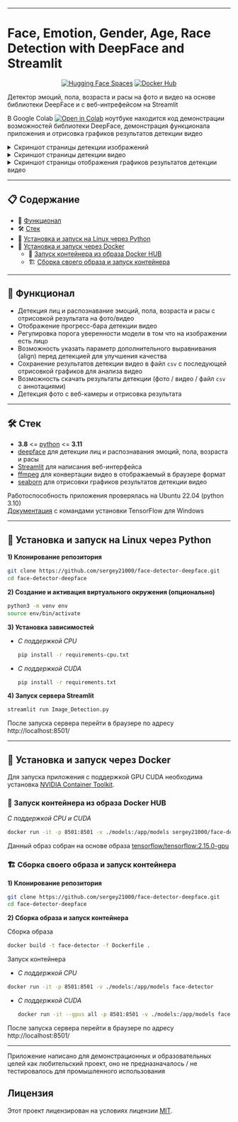 

---
# Face, Emotion, Gender, Age, Race Detection with DeepFace and Streamlit

<div align="center">

<a href="https://huggingface.co/spaces/sergey21000/face-detector-deepface"><img src="https://img.shields.io/badge/%F0%9F%A4%97%20Hugging%20Face-Spaces-yellow" alt="Hugging Face Spaces"></a>
<a href="https://hub.docker.com/r/sergey21000/face-detector-deepface"><img src="https://img.shields.io/badge/Docker-Hub-blue?logo=docker" alt="Docker Hub "></a>
</div>


Детектор эмоций, пола, возраста и расы на фото и видео на основе библиотеки DeepFace и с веб-интрефейсом на Streamlit 

В Google Colab <a href="https://colab.research.google.com/drive/1O32NIhtsJBlR8Y6sp2xOPDOic8xtSnHa"><img src="https://img.shields.io/static/v1?message=Open%20in%20Colab&logo=googlecolab&labelColor=5c5c5c&color=0f80c1&label=%20" alt="Open in Colab"></a> ноутбуке находится код демонстрации возможностей библиотеки DeepFace, демонстрация функционала приложения и отрисовка графиков результатов детекции видео

<details>
<summary>Скриншот страницы детекции изображений</summary>

![Главная страница](./screenshots/main.png)
</details>

<details>
<summary>Скриншот страницы детекции видео</summary>

![Страница детекции](./screenshots/main_video.png)
</details>

<details>
<summary>Скриншот страницы отображения графиков результатов детекции видео</summary>

![Страница результатов](./screenshots/main_video_analyze.png)
</details>


---
## 📋 Содержание

- 🚀 [Функционал](#-Функционал)
- 🛠️ [Стек](#-Стек)
- 🐍 [Установка и запуск на Linux через Python](#-Установка-и-запуск-на-Linux-через-Python)
- 🐳 [Установка и запуск через Docker](#-Установка-и-запуск-через-Docker)
  - 🏃‍ [Запуск контейнера из образа Docker HUB](#-Запуск-контейнера-из-образа-Docker-HUB)
  - 🏗️ [Сборка своего образа и запуск контейнера](#-Сборка-своего-образа-и-запуск-контейнера)


---
## 🚀 Функционал
- Детекция лиц и распознавание эмоций, пола, возраста и расы с отрисовкой результата на фото/видео
- Отображение прогресс-бара детекции видео
- Регулировка порога уверенности модели в том что на изображении есть лицо
- Возможность указать параметр дополнительного выравнивания (align) перед детекцией для улучшения качества
- Сохранение результатов детекции видео в файл `csv` с последующей отрисовкой графиков для анализа видео
- Возможность скачать результаты детекции (фото / видео / файл `csv` с аннотациями)
- Детекция фото с веб-камеры и отрисовка результата


---
## 🛠 Стек

- **3.8** <= [python](https://www.python.org/)  <= **3.11**
- [deepface](https://github.com/serengil/deepface) для детекции лиц и распознавания эмоций, пола, возраста и расы
- [Streamlit](https://github.com/streamlit/streamlit) для написания веб-интерфейса
- [ffmpeg](https://ffmpeg.org/) для конвертации видео в отображаемый в браузере формат
- [seaborn](https://github.com/mwaskom/seaborn) для отрисовки графиков результатов детекции видео

Работоспособность приложения проверялась на Ubuntu 22.04 (python 3.10)  
[Документация](https://www.tensorflow.org/install/pip) с командами установки TensorFlow для Windows


---
## 🐍 Установка и запуск на Linux через Python

**1) Клонирование репозитория**  

```sh
git clone https://github.com/sergey21000/face-detector-deepface.git
cd face-detector-deepface
```

**2) Создание и активация виртуального окружения (опционально)**

```sh
python3 -m venv env
source env/bin/activate
```

**3) Установка зависимостей**  

- *С поддержкой CPU*
  ```sh
  pip install -r requirements-cpu.txt
  ```

- *С поддержкой CUDA*
  ```sh
  pip install -r requirements.txt
  ```

**4) Запуск сервера Streamlit**  
```sh
streamlit run Image_Detection.py
```

После запуска сервера перейти в браузере по адресу http://localhost:8501/  


---
## 🐳 Установка и запуск через Docker

Для запуска приложения с поддержкой GPU CUDA необходима установка [NVIDIA Container Toolkit](https://docs.nvidia.com/datacenter/cloud-native/container-toolkit/latest/install-guide.html#installation).


### 🏃‍ Запуск контейнера из образа Docker HUB

*С поддержкой CPU и CUDA*
```sh
docker run -it -p 8501:8501 -v ./models:/app/models sergey21000/face-detector-deepface
```

Данный образ собран на основе образа [tensorflow/tensorflow:2.15.0-gpu](https://hub.docker.com/layers/tensorflow/tensorflow/2.15.0-gpu/images/sha256-66b44c162783bb92ab6f44c1b38bcdfef70af20937089deb7bc20a4f3d7e5491?context=explore)


### 🏗 Сборка своего образа и запуск контейнера

**1) Клонирование репозитория**  

```sh
git clone https://github.com/sergey21000/face-detector-deepface.git
cd face-detector-deepface
```

**2) Сборка образа и запуск контейнера**

Сборка образа
```sh
docker build -t face-detector -f Dockerfile .
```

Запуск контейнера

 - *С поддержкой CPU*
  ```sh
  docker run -it -p 8501:8501 -v ./models:/app/models face-detector
  ```

- *С поддержкой CUDA*
  ```sh
  docker run -it --gpus all -p 8501:8501 -v ./models:/app/models face-detector
  ```

После запуска сервера перейти в браузере по адресу http://localhost:8501/  

---

Приложение написано для демонстрационных и образовательных целей как любительский проект, оно не предназначалось / не тестировалось для промышленного использования


## Лицензия

Этот проект лицензирован на условиях лицензии [MIT](./LICENSE).
